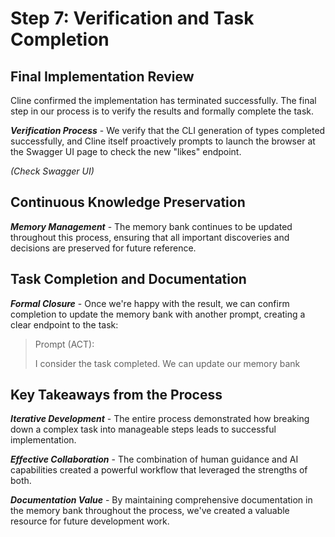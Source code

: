 # Step 7: Verification and Task Completion

## Final Implementation Review

Cline confirmed the implementation has terminated successfully. The final step in our process is to verify the results and formally complete the task.

***Verification Process*** - We verify that the CLI generation of types completed successfully, and Cline itself proactively prompts to launch the browser at the Swagger UI page to check the new "likes" endpoint.

*(Check Swagger UI)*

## Continuous Knowledge Preservation

***Memory Management*** - The memory bank continues to be updated throughout this process, ensuring that all important discoveries and decisions are preserved for future reference.

## Task Completion and Documentation

***Formal Closure*** - Once we're happy with the result, we can confirm completion to update the memory bank with another prompt, creating a clear endpoint to the task:

> Prompt (ACT):
>
> I consider the task completed. We can update our memory bank

## Key Takeaways from the Process

***Iterative Development*** - The entire process demonstrated how breaking down a complex task into manageable steps leads to successful implementation.

***Effective Collaboration*** - The combination of human guidance and AI capabilities created a powerful workflow that leveraged the strengths of both.

***Documentation Value*** - By maintaining comprehensive documentation in the memory bank throughout the process, we've created a valuable resource for future development work.